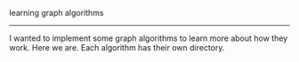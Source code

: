 learning graph algorithms

----

I wanted to implement some graph algorithms to learn more about how they work. Here we are. Each algorithm has their own directory.
